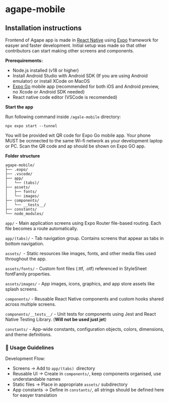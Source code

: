 # agape-mobile

## Installation instructions

Frontend of Agape app is made in [React Native](https://reactnative.dev/docs/environment-setup) using [Expo](https://docs.expo.dev/get-started/start-developing/) framework for easyer and faster development. Initial setup was made so that other contributors can start making other screens and components.

**Prerequirements:**
- Node.js installed (v18 or higher)
- Install Android Studio with Android SDK (If you are using Android emulator) or install XCode on MacOS
- [Expo Go](https://play.google.com/store/apps/details?id=host.exp.exponent) mobile app (recommended for both iOS and Android preview, no Xcode or Android SDK needed)
- React native code editor (VSCode is recomended)

**Start the app**

Run following command inside `/agale-mobile` directory:
```
npx expo start --tunnel 
```
You will be provided wit QR code for Expo Go mobile app. Your phone MUST be ocnnected to the same Wi-fi network as your development laptop or PC. Scan the QR code and ap should be shown on Expo GO app.

**Folder structure**
```
agape-mobile/
├── .expo/
├── .vscode/
├── app/
│   └── (tabs)/
├── assets/
│   ├── fonts/
│   └── images/
├── components/
│   └── __tests__/
├── constants/
└── node_modules/
```

`app/` - Main application screens using Expo Router file-based routing. Each file becomes a route automatically.

`app/(tabs)/` - Tab navigation group. Contains screens that appear as tabs in bottom navigation.

`assets/ `- Static resources like images, fonts, and other media files used throughout the app.

`assets/fonts/` - Custom font files (.ttf, .otf) referenced in StyleSheet fontFamily properties.

`assets/images/` - App images, icons, graphics, and app store assets like splash screens.

`components/` - Reusable React Native components and custom hooks shared across multiple screens.

`components/__tests__/` - Unit tests for components using Jest and React Native Testing Library. (**Will not be used just jet**)

`constants/` - App-wide constants, configuration objects, colors, dimensions, and theme definitions.

### 🚀 Usage Guidelines

Development Flow:

- Screens → Add to `app/(tabs) `directory
- Reusable UI → Create in `components/`, keep components organised, use understandable names
- Static files → Place in appropriate `assets/` subdirectory
- App constants → Define in `constants/`, all strings should be defined here for easyer translation